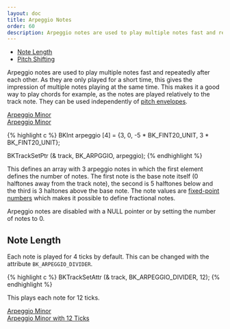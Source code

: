 ```yaml
---
layout: doc
title: Arpeggio Notes
order: 60
description: Arpeggio notes are used to play multiple notes fast and repeatedly after each other. As they are only played for a short time, this gives the impression of multiple notes playing at the same time.
---
```


- [Note Length](#note-length)
- [Pitch Shifting](#pitch-shifting)

Arpeggio notes are used to play multiple notes fast and repeatedly after each other. As they are only played for a short time, this gives the impression of multiple notes playing at the same time. This makes it a good way to play chords for example, as the notes are played relatively to the track note. They can be used independently of [pitch envelopes](../instruments).

<div class="buttons">
	<div class="player" data-volume="0.7">
		<a href="{{ "/assets/sound/arpeggio/arpeggio-minor.mp3" | prepend: site.baseurl }}" class="button">
			Arpeggio Minor
		</a>
		<div class="label"><a href="{{ "/assets/sound/arpeggio/arpeggio-minor.mp3" | prepend: site.baseurl }}">Arpeggio Minor</a></div>
	</div>
</div>

{% highlight c %}
BKInt arpeggio [4] = {3, 0, -5 * BK_FINT20_UNIT, 3 * BK_FINT20_UNIT};

BKTrackSetPtr (& track, BK_ARPGGIO, arpeggio);
{% endhighlight %}

This defines an array with 3 arpeggio notes in which the first element defines the number of notes. The first note is the base note itself (0 halftones away from the track note), the second is 5 halftones below and the third is 3 haltones above the base note. The note values are [fixed-point numbers](../fixed-point-numbers/) which makes it possible to define fractional notes.

Arpeggio notes are disabled with a NULL pointer or by setting the number of notes to 0.

## Note Length

Each note is played for 4 ticks by default. This can be changed with the attribute `BK_ARPEGGIO_DIVIDER`.

{% highlight c %}
BKTrackSetAttr (& track, BK_ARPEGGIO_DIVIDER, 12);
{% endhighlight %}

This plays each note for 12 ticks.

<div class="buttons">
	<div class="player" data-volume="0.7">
		<a href="{{ "/assets/sound/arpeggio/arpeggio-minor-12-ticks.mp3" | prepend: site.baseurl }}" class="button">
			Arpeggio Minor
		</a>
		<div class="label"><a href="{{ "/assets/sound/arpeggio/arpeggio-minor-12-ticks.mp3" | prepend: site.baseurl }}">Arpeggio Minor with 12 Ticks</a></div>
	</div>
</div>
